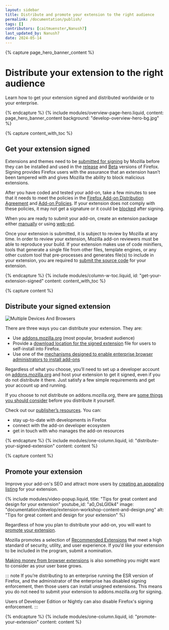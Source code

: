 ```yaml
---
layout: sidebar
title: Distribute and promote your extension to the right audience
permalink: /documentation/publish/
tags: []
contributors: [caitmuenster,Nanush7]
last_updated_by: Nanush7
date: 2024-05-14 
---
```


<!-- Overview Page Hero Banner -->

{% capture page_hero_banner_content %}

# Distribute your extension to the right audience

Learn how to get your extension signed and distributed worldwide or to your enterprise.

{% endcapture %}
{% include modules/overview-page-hero.liquid,
	content: page_hero_banner_content
	background: "develop-overview-hero-bg.jpg"
%}

<!-- END: Overview Page Hero Banner -->

<!-- Content with Table of Contents Module -->

{% capture content_with_toc %}

## Get your extension signed

Extensions and themes need to be [submitted for signing](/documentation/publish/signing-and-distribution-overview/) by Mozilla before they can be installed and used in the [release](https://www.mozilla.org/firefox/) and [Beta](https://www.mozilla.org/firefox/channel/desktop/) versions of Firefox. Signing provides Firefox users with the assurance that an extension hasn’t been tampered with and gives Mozilla the ability to block malicious extensions. 

After you have coded and tested your add-on, take a few minutes to see that it needs to meet the policies in the [Firefox Add-on Distribution Agreement](/documentation/publish/firefox-add-on-distribution-agreement/) and [Add-on Policies](/documentation/publish/add-on-policies/). If your extension does not comply with these policies, it may not get a signature or it could be [blocked](/documentation/publish/add-ons-blocking-process/) after signing.

When you are ready to submit your add-on, create an extension package either [manually](/documentation/publish/package-your-extension/) or using [web-ext](/documentation/develop/getting-started-with-web-ext/).

Once your extension is submitted, it is subject to review by Mozilla at any time. In order to review your extension, Mozilla add-on reviewers must be able to reproduce your build. If your extension makes use of code minifiers, tools that generate a single file from other files, template engines, or any other custom tool that pre-processes and generates file(s) to include in your extension, you are required to [submit the source code](/documentation/publish/source-code-submission/) for your extension.

{% endcapture %}
{% include modules/column-w-toc.liquid,
	id: "get-your-extension-signed"
	content: content_with_toc
%}

<!-- END: Content with Table of Contents -->

<!-- Single Column Body Module -->

{% capture content %}

## Distribute your signed extension

![Multiple Devices And Browsers](/assets/img/documentation/develop/MultipleDevicesAndBrowsers_fullwidth.png)

There are three ways you can distribute your extension. They are:

- Use [addons.mozilla.org](https://developer.mozilla.org/docs/Mozilla/Add-ons/Distribution/Submitting_an_add-on) (most popular, broadest audience)
- Provide a [download location for the signed extension](/documentation/publish/self-distribution/) file for users to self-install into Firefox.
- Use one of the [mechanisms designed to enable enterprise browser administrators to install add-ons](/documentation/enterprise/enterprise-distribution/)

Regardless of what you choose, you’ll need to set up a developer account on [addons.mozilla.org](https://addons.mozilla.org) and host your extension to get it signed, even if you do not distribute it there. Just satisfy a few simple requirements and get your account up and running.

If you choose to not distribute on addons.mozilla.org, there are [some things you should consider](/documentation/publish/self-distribution/) before you distribute it yourself.

Check out our [publisher’s resources](/documentation/manage/resources-for-publishers/). You can:

- stay up-to-date with developments in Firefox
- connect with the add-on developer ecosystem
- get in touch with who manages the add-on resources

{% endcapture %}
{% include modules/one-column.liquid,
	id: "distribute-your-signed-extension"
	content: content
%}

<!-- END: Single Column Body Module -->

<!-- Single Column Body Module -->

{% capture content %}

## Promote your extension

Improve your add-on's SEO and attract more users by [creating an appealing listing](/documentation/develop/create-an-appealing-listing/) for your extension.

<!-- Video Popup Thumbnail -->

{% include modules/video-popup.liquid,
	title: "Tips for great content and design for your extension"
	youtube_id: "a0_OsLGI0k4"
	image: "documentation/develop/extension-workshop-content-and-design.png"
	alt: "Tips for great content and design for your extension"
%}

<!-- END: Video Popup Thumbnail -->

Regardless of how you plan to distribute your add-on, you will want to [promote your extension](/documentation/publish/promoting-your-extension/).

Mozilla promotes a selection of [Recommended Extensions](/documentation/publish/recommended-extensions/) that meet a high standard of security, utility, and user experience. If you’d like your extension to be included in the program, submit a nomination.

[Making money from browser extensions](/documentation/publish/make-money-from-browser-extensions/) is also something you might want to consider as your user base grows.

::: note
If you’re distributing to an enterprise running the ESR version of Firefox, and the administrator of the enterprise has disabled signing enforcement, then those users can install unsigned extensions. This means you do not need to submit your extension to addons.mozilla.org for signing.

Users of Developer Edition or Nightly can also disable Firefox's signing enforcement.
:::

{% endcapture %}
{% include modules/one-column.liquid,
	id: "promote-your-extension"
	content: content
%}

<!-- END: Single Column Body Module -->

